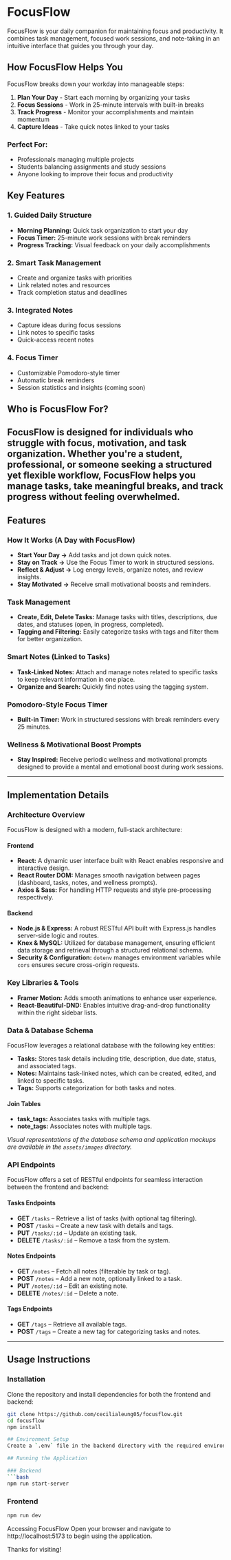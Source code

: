 # FocusFlow

FocusFlow is your daily companion for maintaining focus and productivity. It combines task management, focused work sessions, and note-taking in an intuitive interface that guides you through your day.

## How FocusFlow Helps You

FocusFlow breaks down your workday into manageable steps:

1. **Plan Your Day** - Start each morning by organizing your tasks
2. **Focus Sessions** - Work in 25-minute intervals with built-in breaks
3. **Track Progress** - Monitor your accomplishments and maintain momentum
4. **Capture Ideas** - Take quick notes linked to your tasks

### Perfect For:
- Professionals managing multiple projects
- Students balancing assignments and study sessions
- Anyone looking to improve their focus and productivity

## Key Features

### 1. Guided Daily Structure
- **Morning Planning:** Quick task organization to start your day
- **Focus Timer:** 25-minute work sessions with break reminders
- **Progress Tracking:** Visual feedback on your daily accomplishments

### 2. Smart Task Management
- Create and organize tasks with priorities
- Link related notes and resources
- Track completion status and deadlines

### 3. Integrated Notes
- Capture ideas during focus sessions
- Link notes to specific tasks
- Quick-access recent notes

### 4. Focus Timer
- Customizable Pomodoro-style timer
- Automatic break reminders
- Session statistics and insights (coming soon)

## Who is FocusFlow For?

FocusFlow is designed for individuals who struggle with focus, motivation, and task organization. Whether you're a student, professional, or someone seeking a structured yet flexible workflow, FocusFlow helps you manage tasks, take meaningful breaks, and track progress without feeling overwhelmed.
---

## Features

### How It Works (A Day with FocusFlow)
- **Start Your Day →** Add tasks and jot down quick notes.
- **Stay on Track →** Use the Focus Timer to work in structured sessions.
- **Reflect & Adjust →** Log energy levels, organize notes, and review insights.
- **Stay Motivated →** Receive small motivational boosts and reminders.


### Task Management
- **Create, Edit, Delete Tasks:** Manage tasks with titles, descriptions, due dates, and statuses (open, in progress, completed).
- **Tagging and Filtering:** Easily categorize tasks with tags and filter them for better organization.

### Smart Notes (Linked to Tasks)
- **Task-Linked Notes:**  Attach and manage notes related to specific tasks to keep relevant information in one place.
- **Organize and Search:** Quickly find notes using the tagging system.

### Pomodoro-Style Focus Timer
- **Built-in Timer:** Work in structured sessions with break reminders every 25 minutes.

### Wellness & Motivational Boost Prompts
- **Stay Inspired:** Receive periodic wellness and motivational prompts designed to provide a mental and emotional boost during work sessions.

---

## Implementation Details

### Architecture Overview
FocusFlow is designed with a modern, full-stack architecture:

#### Frontend
- **React:** A dynamic user interface built with React enables responsive and interactive design.
- **React Router DOM:** Manages smooth navigation between pages (dashboard, tasks, notes, and wellness prompts).
- **Axios & Sass:** For handling HTTP requests and style pre-processing respectively.

#### Backend
- **Node.js & Express:** A robust RESTful API built with Express.js handles server-side logic and routes.
- **Knex & MySQL:** Utilized for database management, ensuring efficient data storage and retrieval through a structured relational schema.
- **Security & Configuration:** `dotenv` manages environment variables while `cors` ensures secure cross-origin requests.

### Key Libraries & Tools
- **Framer Motion:** Adds smooth animations to enhance user experience.
- **React-Beautiful-DND:** Enables intuitive drag-and-drop functionality within the right sidebar lists.

### Data & Database Schema

FocusFlow leverages a relational database with the following key entities:
- **Tasks:** Stores task details including title, description, due date, status, and associated tags.
- **Notes:** Maintains task-linked notes, which can be created, edited, and linked to specific tasks.
- **Tags:** Supports categorization for both tasks and notes.

#### Join Tables
- **task_tags:** Associates tasks with multiple tags.
- **note_tags:** Associates notes with multiple tags.

*Visual representations of the database schema and application mockups are available in the `assets/images` directory.*

### API Endpoints

FocusFlow offers a set of RESTful endpoints for seamless interaction between the frontend and backend:

#### Tasks Endpoints
- **GET** `/tasks` – Retrieve a list of tasks (with optional tag filtering).
- **POST** `/tasks` – Create a new task with details and tags.
- **PUT** `/tasks/:id` – Update an existing task.
- **DELETE** `/tasks/:id` – Remove a task from the system.

#### Notes Endpoints
- **GET** `/notes` – Fetch all notes (filterable by task or tag).
- **POST** `/notes` – Add a new note, optionally linked to a task.
- **PUT** `/notes/:id` – Edit an existing note.
- **DELETE** `/notes/:id` – Delete a note.

#### Tags Endpoints
- **GET** `/tags` – Retrieve all available tags.
- **POST** `/tags` – Create a new tag for categorizing tasks and notes.

---

## Usage Instructions

### Installation
Clone the repository and install dependencies for both the frontend and backend:
```bash
git clone https://github.com/cecilialeung05/focusflow.git
cd focusflow
npm install

## Environment Setup
Create a `.env` file in the backend directory with the required environment variables (database credentials, port, etc.).

## Running the Application

### Backend
```bash
npm run start-server
```

### Frontend
```bash
npm run dev
```

Accessing FocusFlow
Open your browser and navigate to http://localhost:5173 to begin using the application.

Thanks for visiting!
